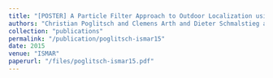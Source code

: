```yaml
---
title: "[POSTER] A Particle Filter Approach to Outdoor Localization using Image-based Rendering"
authors: "Christian Poglitsch and Clemens Arth and Dieter Schmalstieg and Jonathan Ventura"
collection: "publications"
permalink: "/publication/poglitsch-ismar15"
date: 2015
venue: "ISMAR"
paperurl: "/files/poglitsch-ismar15.pdf"
---
```

